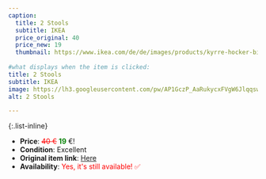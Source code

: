 ```yaml
---
caption:
  title: 2 Stools
  subtitle: IKEA
  price_original: 40
  price_new: 19
  thumbnail: https://www.ikea.com/de/de/images/products/kyrre-hocker-birke__0714153_pe729952_s5.jpg
  
#what displays when the item is clicked:
title: 2 Stools
subtitle: IKEA
image: https://lh3.googleusercontent.com/pw/AP1GczP_AaRukycxFVgW6JlqqswwBtH0luW5DFVJWVEk1YdFfpWt0PXSNoy_4MgqEUpuOqQyTcUGxH3vM6Gg283gGBsFphzbNM__cNZZ9z8R1UcVCu6clIl0BpyJ5cei_uQW2oplumYXBXwVJ3ycZneT-BFqhw=w1220-h1626-s-no-gm?authuser=0
alt: 2 Stools

---
```

{:.list-inline} 
- **Price**: <span style="color:red"><del>40 €</del></span> <span style="color:green">**19**</span> €!
- **Condition**: Excellent
- **Original item link**: [Here](https://www.ikea.com/de/de/p/kyrre-hocker-birke-60416925/)
- **Availability**: <span style='color:red'>Yes, it's still available! ✅</span>
